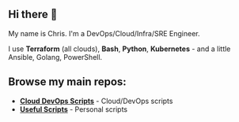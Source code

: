 ## Hi there 👋

My name is Chris. I'm a DevOps/Cloud/Infra/SRE Engineer.

I use **Terraform** (all clouds), **Bash**, **Python**, **Kubernetes** - and a little Ansible, Golang, PowerShell.

## Browse my main repos:

- [**Cloud DevOps Scripts**](https://github.com/chrisbuckleycode/cloud-devops-scripts) - Cloud/DevOps scripts
- [**Useful Scripts**](https://github.com/chrisbuckleycode/usefulscripts) - Personal scripts
